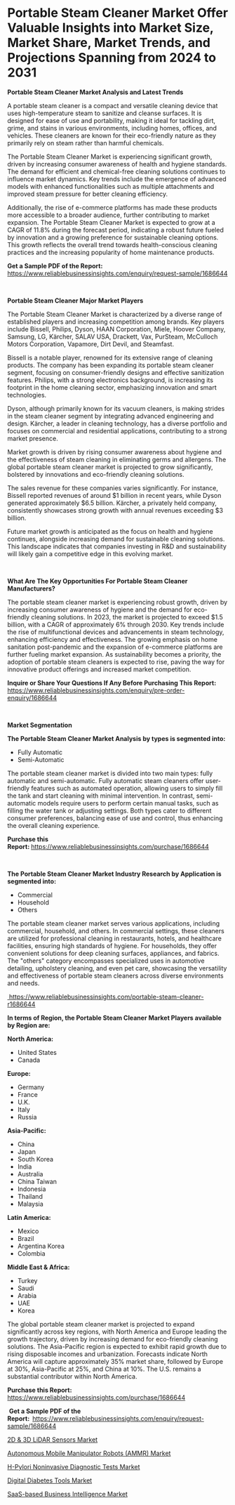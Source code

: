 <p><h1>Portable Steam Cleaner Market Offer Valuable Insights into Market Size, Market Share, Market Trends, and Projections Spanning from 2024 to 2031</h1></p><p><strong>Portable Steam Cleaner Market Analysis and Latest Trends</strong></p>
<p><p>A portable steam cleaner is a compact and versatile cleaning device that uses high-temperature steam to sanitize and cleanse surfaces. It is designed for ease of use and portability, making it ideal for tackling dirt, grime, and stains in various environments, including homes, offices, and vehicles. These cleaners are known for their eco-friendly nature as they primarily rely on steam rather than harmful chemicals.</p><p>The Portable Steam Cleaner Market is experiencing significant growth, driven by increasing consumer awareness of health and hygiene standards. The demand for efficient and chemical-free cleaning solutions continues to influence market dynamics. Key trends include the emergence of advanced models with enhanced functionalities such as multiple attachments and improved steam pressure for better cleaning efficiency.</p><p>Additionally, the rise of e-commerce platforms has made these products more accessible to a broader audience, further contributing to market expansion. The Portable Steam Cleaner Market is expected to grow at a CAGR of 11.8% during the forecast period, indicating a robust future fueled by innovation and a growing preference for sustainable cleaning options. This growth reflects the overall trend towards health-conscious cleaning practices and the increasing popularity of home maintenance products.</p></p>
<p><strong>Get a Sample PDF of the Report:&nbsp;</strong> <a href="https://www.reliablebusinessinsights.com/enquiry/request-sample/1686644?utm_campaign=1358&utm_medium=2&utm_source=Github&utm_content=ia&utm_term=16102024&utm_id=portable-steam-cleaner">https://www.reliablebusinessinsights.com/enquiry/request-sample/1686644</a></p>
<p>&nbsp;</p>
<p><strong>Portable Steam Cleaner Major Market Players</strong></p>
<p><p>The Portable Steam Cleaner Market is characterized by a diverse range of established players and increasing competition among brands. Key players include Bissell, Philips, Dyson, HAAN Corporation, Miele, Hoover Company, Samsung, LG, Kärcher, SALAV USA, Drackett, Vax, PurSteam, McCulloch Motors Corporation, Vapamore, Dirt Devil, and Steamfast. </p><p>Bissell is a notable player, renowned for its extensive range of cleaning products. The company has been expanding its portable steam cleaner segment, focusing on consumer-friendly designs and effective sanitization features. Philips, with a strong electronics background, is increasing its footprint in the home cleaning sector, emphasizing innovation and smart technologies.</p><p>Dyson, although primarily known for its vacuum cleaners, is making strides in the steam cleaner segment by integrating advanced engineering and design. Kärcher, a leader in cleaning technology, has a diverse portfolio and focuses on commercial and residential applications, contributing to a strong market presence.</p><p>Market growth is driven by rising consumer awareness about hygiene and the effectiveness of steam cleaning in eliminating germs and allergens. The global portable steam cleaner market is projected to grow significantly, bolstered by innovations and eco-friendly cleaning solutions.</p><p>The sales revenue for these companies varies significantly. For instance, Bissell reported revenues of around $1 billion in recent years, while Dyson generated approximately $6.5 billion. Kärcher, a privately held company, consistently showcases strong growth with annual revenues exceeding $3 billion.</p><p>Future market growth is anticipated as the focus on health and hygiene continues, alongside increasing demand for sustainable cleaning solutions. This landscape indicates that companies investing in R&D and sustainability will likely gain a competitive edge in this evolving market.</p></p>
<p>&nbsp;</p>
<p><strong>What Are The Key Opportunities For Portable Steam Cleaner Manufacturers?</strong></p>
<p><p>The portable steam cleaner market is experiencing robust growth, driven by increasing consumer awareness of hygiene and the demand for eco-friendly cleaning solutions. In 2023, the market is projected to exceed $1.5 billion, with a CAGR of approximately 6% through 2030. Key trends include the rise of multifunctional devices and advancements in steam technology, enhancing efficiency and effectiveness. The growing emphasis on home sanitation post-pandemic and the expansion of e-commerce platforms are further fueling market expansion. As sustainability becomes a priority, the adoption of portable steam cleaners is expected to rise, paving the way for innovative product offerings and increased market competition.</p></p>
<p><strong>Inquire or Share Your Questions If Any Before Purchasing This Report:</strong> <a href="https://www.reliablebusinessinsights.com/enquiry/pre-order-enquiry/1686644?utm_campaign=1358&utm_medium=2&utm_source=Github&utm_content=ia&utm_term=16102024&utm_id=portable-steam-cleaner">https://www.reliablebusinessinsights.com/enquiry/pre-order-enquiry/1686644</a></p>
<p>&nbsp;</p>
<p><strong>Market Segmentation</strong></p>
<p><strong>The Portable Steam Cleaner Market Analysis by types is segmented into:</strong></p>
<p><ul><li>Fully Automatic</li><li>Semi-Automatic</li></ul></p>
<p><p>The portable steam cleaner market is divided into two main types: fully automatic and semi-automatic. Fully automatic steam cleaners offer user-friendly features such as automated operation, allowing users to simply fill the tank and start cleaning with minimal intervention. In contrast, semi-automatic models require users to perform certain manual tasks, such as filling the water tank or adjusting settings. Both types cater to different consumer preferences, balancing ease of use and control, thus enhancing the overall cleaning experience.</p></p>
<p><strong>Purchase this Report:&nbsp;</strong><a href="https://www.reliablebusinessinsights.com/purchase/1686644?utm_campaign=1358&utm_medium=2&utm_source=Github&utm_content=ia&utm_term=16102024&utm_id=portable-steam-cleaner">https://www.reliablebusinessinsights.com/purchase/1686644</a></p>
<p>&nbsp;</p>
<p><strong>The Portable Steam Cleaner Market Industry Research by Application is segmented into:</strong></p>
<p><ul><li>Commercial</li><li>Household</li><li>Others</li></ul></p>
<p><p>The portable steam cleaner market serves various applications, including commercial, household, and others. In commercial settings, these cleaners are utilized for professional cleaning in restaurants, hotels, and healthcare facilities, ensuring high standards of hygiene. For households, they offer convenient solutions for deep cleaning surfaces, appliances, and fabrics. The "others" category encompasses specialized uses in automotive detailing, upholstery cleaning, and even pet care, showcasing the versatility and effectiveness of portable steam cleaners across diverse environments and needs.</p></p>
<p><a href="https://www.reliablebusinessinsights.com/portable-steam-cleaner-r1686644?utm_campaign=1358&utm_medium=2&utm_source=Github&utm_content=ia&utm_term=16102024&utm_id=portable-steam-cleaner">&nbsp;https://www.reliablebusinessinsights.com/portable-steam-cleaner-r1686644</a></p>
<p><strong>In terms of Region, the Portable Steam Cleaner Market Players available by Region are:</strong></p>
<p>
    <p> <strong> North America: </strong>
        <ul>
            <li>United States</li>
            <li>Canada</li>
        </ul>
        </p> 
    <p> <strong> Europe: </strong>
        <ul>
            <li>Germany</li>
            <li>France</li>
            <li>U.K.</li>
            <li>Italy</li>
            <li>Russia</li>
        </ul>
        </p> 
    <p> <strong> Asia-Pacific: </strong>
        <ul>
            <li>China</li>
            <li>Japan</li>
            <li>South Korea</li>
            <li>India</li>
            <li>Australia</li>
            <li>China Taiwan</li>
            <li>Indonesia</li>
            <li>Thailand</li>
            <li>Malaysia</li>
        </ul>
        </p> 
    <p> <strong> Latin America: </strong>
        <ul>
            <li>Mexico</li>
            <li>Brazil</li>
            <li>Argentina Korea</li>
            <li>Colombia</li>
        </ul>
        </p> 
    <p> <strong> Middle East & Africa: </strong>
        <ul>
            <li>Turkey</li>
            <li>Saudi</li>
            <li>Arabia</li>
            <li>UAE</li>
            <li>Korea</li>
        </ul>
    </p>
    </p>
<p><p>The global portable steam cleaner market is projected to expand significantly across key regions, with North America and Europe leading the growth trajectory, driven by increasing demand for eco-friendly cleaning solutions. The Asia-Pacific region is expected to exhibit rapid growth due to rising disposable incomes and urbanization. Forecasts indicate North America will capture approximately 35% market share, followed by Europe at 30%, Asia-Pacific at 25%, and China at 10%. The U.S. remains a substantial contributor within North America.</p></p>
<p><strong>Purchase this Report: </strong><a href="https://www.reliablebusinessinsights.com/purchase/1686644?utm_campaign=1358&utm_medium=2&utm_source=Github&utm_content=ia&utm_term=16102024&utm_id=portable-steam-cleaner">https://www.reliablebusinessinsights.com/purchase/1686644</a></p>
<p>&nbsp;<strong>Get a Sample PDF of the Report:&nbsp;&nbsp;</strong><a href="https://www.reliablebusinessinsights.com/enquiry/request-sample/1686644?utm_campaign=1358&utm_medium=2&utm_source=Github&utm_content=ia&utm_term=16102024&utm_id=portable-steam-cleaner">https://www.reliablebusinessinsights.com/enquiry/request-sample/1686644</a></p>
<p><strong></strong></p>
<p><p><a href="https://www.linkedin.com/pulse/2d-3d-lidar-sensors-market-segmentation-geographical-regions-k3syc?trk=public_post_embed_feed-article-content&utm_campaign=1358&utm_medium=2&utm_source=Github&utm_content=ia&utm_term=16102024&utm_id=portable-steam-cleaner">2D & 3D LiDAR Sensors Market</a></p><p><a href="https://www.linkedin.com/pulse/autonomous-mobile-manipulator-robots-ammr-market-penetration-vxjgc?trk=public_post_embed_feed-article-content&utm_campaign=1358&utm_medium=2&utm_source=Github&utm_content=ia&utm_term=16102024&utm_id=portable-steam-cleaner">Autonomous Mobile Manipulator Robots (AMMR) Market</a></p><p><a href="https://www.linkedin.com/pulse/h-pylori-noninvasive-diagnostic-tests-industry-sector-market-wunvc?trk=public_post_embed_feed-article-content&utm_campaign=1358&utm_medium=2&utm_source=Github&utm_content=ia&utm_term=16102024&utm_id=portable-steam-cleaner">H-Pylori Noninvasive Diagnostic Tests Market</a></p><p><a href="https://www.linkedin.com/pulse/insights-digital-diabetes-tools-market-players-size-geographical-sksrc?trk=public_post_embed_feed-article-content&utm_campaign=1358&utm_medium=2&utm_source=Github&utm_content=ia&utm_term=16102024&utm_id=portable-steam-cleaner">Digital Diabetes Tools Market</a></p><p><a href="https://github.com/prosalinda88/Market-Research-Report-List-6/blob/main/saas-based-business-intelligence-market.md?utm_campaign=1358&utm_medium=2&utm_source=Github&utm_content=ia&utm_term=16102024&utm_id=portable-steam-cleaner">SaaS-based Business Intelligence Market</a></p></p>
